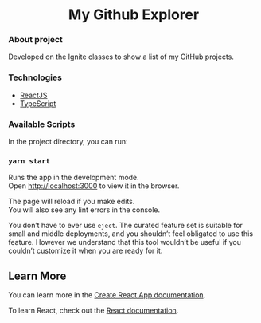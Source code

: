 

<h1 align="center">
  My Github Explorer
</h1>


### About project

Developed on the Ignite classes to show a list of my GitHub projects.

###  Technologies

- [ReactJS](https://reactjs.org/)
- [TypeScript](https://www.typescriptlang.org/)

###  Available Scripts

In the project directory, you can run:

###  `yarn start`

Runs the app in the development mode.\
Open [http://localhost:3000](http://localhost:3000) to view it in the browser.

The page will reload if you make edits.\
You will also see any lint errors in the console.


You don’t have to ever use `eject`. The curated feature set is suitable for small and middle deployments, and you shouldn’t feel obligated to use this feature. However we understand that this tool wouldn’t be useful if you couldn’t customize it when you are ready for it.

## Learn More

You can learn more in the [Create React App documentation](https://facebook.github.io/create-react-app/docs/getting-started).

To learn React, check out the [React documentation](https://reactjs.org/).
